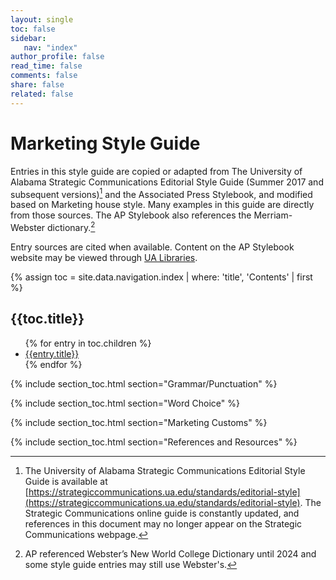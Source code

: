 ```yaml
---
layout: single
toc: false
sidebar: 
   nav: "index"
author_profile: false
read_time: false
comments: false
share: false
related: false
---
```


# Marketing Style Guide

Entries in this style guide are copied or adapted from The University of Alabama Strategic Communications Editorial Style Guide (Summer 2017 and subsequent versions)[^1] and the Associated Press Stylebook, and modified based on Marketing house style. Many examples in this guide are directly from those sources. The AP Stylebook also references the Merriam-Webster dictionary.[^2]

Entry sources are cited when available. Content on the AP Stylebook website may be viewed through [UA Libraries](http://libdata.lib.ua.edu/login?url=https://www.apstylebook.com/ua_edu).

[^1]: The University of Alabama Strategic Communications Editorial Style Guide is available at [https://strategiccommunications.ua.edu/standards/editorial-style](https://strategiccommunications.ua.edu/standards/editorial-style). The Strategic Communications online guide is constantly updated, and references in this document may no longer appear on the Strategic Communications webpage.

[^2]: AP referenced Webster’s New World College Dictionary until 2024 and some style guide entries may still use Webster's.

{% assign toc = site.data.navigation.index | where: 'title', 'Contents' | first %}
## {{toc.title}}
<ul>
{% for entry in toc.children %}
<li><a href="{{entry.url}}">{{entry.title}}</a></li>
{% endfor %}
</ul>

{% include section_toc.html section="Grammar/Punctuation" %}

{% include section_toc.html section="Word Choice" %}

{% include section_toc.html section="Marketing Customs" %}

{% include section_toc.html section="References and Resources" %}